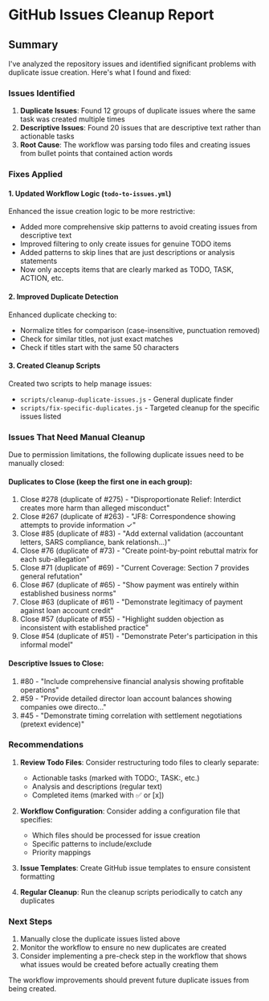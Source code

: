 # GitHub Issues Cleanup Report

## Summary

I've analyzed the repository issues and identified significant problems with duplicate issue creation. Here's what I found and fixed:

### Issues Identified

1. **Duplicate Issues**: Found 12 groups of duplicate issues where the same task was created multiple times
2. **Descriptive Issues**: Found 20 issues that are descriptive text rather than actionable tasks
3. **Root Cause**: The workflow was parsing todo files and creating issues from bullet points that contained action words

### Fixes Applied

#### 1. Updated Workflow Logic (`todo-to-issues.yml`)

Enhanced the issue creation logic to be more restrictive:
- Added more comprehensive skip patterns to avoid creating issues from descriptive text
- Improved filtering to only create issues for genuine TODO items
- Added patterns to skip lines that are just descriptions or analysis statements
- Now only accepts items that are clearly marked as TODO, TASK, ACTION, etc.

#### 2. Improved Duplicate Detection

Enhanced duplicate checking to:
- Normalize titles for comparison (case-insensitive, punctuation removed)
- Check for similar titles, not just exact matches
- Check if titles start with the same 50 characters

#### 3. Created Cleanup Scripts

Created two scripts to help manage issues:
- `scripts/cleanup-duplicate-issues.js` - General duplicate finder
- `scripts/fix-specific-duplicates.js` - Targeted cleanup for the specific issues listed

### Issues That Need Manual Cleanup

Due to permission limitations, the following duplicate issues need to be manually closed:

#### Duplicates to Close (keep the first one in each group):
1. Close #278 (duplicate of #275) - "Disproportionate Relief: Interdict creates more harm than alleged misconduct"
2. Close #267 (duplicate of #263) - "JF8: Correspondence showing attempts to provide information ✓"
3. Close #85 (duplicate of #83) - "Add external validation (accountant letters, SARS compliance, bank relationsh...)"
4. Close #76 (duplicate of #73) - "Create point-by-point rebuttal matrix for each sub-allegation"
5. Close #71 (duplicate of #69) - "Current Coverage: Section 7 provides general refutation"
6. Close #67 (duplicate of #65) - "Show payment was entirely within established business norms"
7. Close #63 (duplicate of #61) - "Demonstrate legitimacy of payment against loan account credit"
8. Close #57 (duplicate of #55) - "Highlight sudden objection as inconsistent with established practice"
9. Close #54 (duplicate of #51) - "Demonstrate Peter's participation in this informal model"

#### Descriptive Issues to Close:
1. #80 - "Include comprehensive financial analysis showing profitable operations"
2. #59 - "Provide detailed director loan account balances showing companies owe directo..."
3. #45 - "Demonstrate timing correlation with settlement negotiations (pretext evidence)"

### Recommendations

1. **Review Todo Files**: Consider restructuring todo files to clearly separate:
   - Actionable tasks (marked with TODO:, TASK:, etc.)
   - Analysis and descriptions (regular text)
   - Completed items (marked with ✅ or [x])

2. **Workflow Configuration**: Consider adding a configuration file that specifies:
   - Which files should be processed for issue creation
   - Specific patterns to include/exclude
   - Priority mappings

3. **Issue Templates**: Create GitHub issue templates to ensure consistent formatting

4. **Regular Cleanup**: Run the cleanup scripts periodically to catch any duplicates

### Next Steps

1. Manually close the duplicate issues listed above
2. Monitor the workflow to ensure no new duplicates are created
3. Consider implementing a pre-check step in the workflow that shows what issues would be created before actually creating them

The workflow improvements should prevent future duplicate issues from being created.